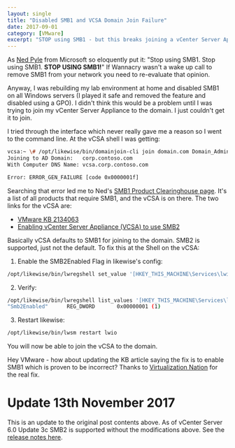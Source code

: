 ```yaml
---
layout: single
title: "Disabled SMB1 and VCSA Domain Join Failure"
date: 2017-09-01
category: [VMware]
excerpt: "STOP using SMB1 - but this breaks joining a vCenter Server Appliance to a domain. Fix it here"
---
```

As [Ned Pyle](https://twitter.com/nerdpyle) from Microsoft so eloquently put it: "Stop using SMB1. Stop using SMB1. **STOP USING SMB1!**" If Wannacry wasn't a wake up call to remove SMB1 from your network you need to re-evaluate that opinion.

Anyway, I was rebuilding my lab environment at home and disabled SMB1 on all Windows servers (I played it safe and removed the feature and disabled using a GPO). I didn't think this would be a problem until I was trying to join my vCenter Server Appliance to the domain. I just couldn't get it to join.

I tried through the interface which never really gave me a reason so I went to the command line. At the vCSA shell I was getting:

~~~ bash
vcsa:~ \# /opt/likewise/bin/domainjoin-cli join domain.com Domain_Administrator Password
Joining to AD Domain:   corp.contoso.com
With Computer DNS Name: vcsa.corp.contoso.com

Error: ERROR_GEN_FAILURE [code 0x0000001f]
~~~

Searching that error led me to Ned's [SMB1 Product Clearinghouse page](https://blogs.technet.microsoft.com/filecab/2017/06/01/smb1-product-clearinghouse/). It's a list of all products that require SMB1, and the vCSA is on there. The two links for the vCSA are:
* [VMware KB 2134063](https://kb.vmware.com/selfservice/microsites/search.do?cmd=displayKC&docType=kc&externalId=2134063&sliceId=1&docTypeID=DT_KB_1_1&dialogID=479220377&stateId=0)
* [Enabling vCenter Server Appliance (VCSA) to use SMB2](https://virtualizationnation.com/2017/04/17/enabling-vcenter-server-appliance-vcsa-to-use-smb2/)

Basically vCSA defaults to SMB1 for joining to the domain. SMB2 is supported, just not the default. To fix this at the Shell on the vCSA:

1. Enable the SMB2Enabled Flag in likewise's config:
~~~ bash
/opt/likewise/bin/lwregshell set_value '[HKEY_THIS_MACHINE\Services\lwio\Parameters\Drivers\rdr]' Smb2Enabled 1
~~~
2. Verify:
~~~ bash
/opt/likewise/bin/lwregshell list_values '[HKEY_THIS_MACHINE\Services\l wio\Parameters\Drivers\rdr]'
"Smb2Enabled"      REG_DWORD       0x00000001 (1)
~~~
3. Restart likewise:
~~~ bash
/opt/likewise/bin/lwsm restart lwio
~~~

You will now be able to join the vCSA to the domain.

Hey VMware - how about updating the KB article saying the fix is to enable SMB1 which is proven to be incorrect? Thanks to [Virtualization Nation](https://virtualizationnation.com/) for the real fix.

# Update 13th November 2017

This is an update to the original post contents above. As of vCenter Server 6.0 Update 3c SMB2 is supported without the modifications above. See the [release notes here](https://docs.vmware.com/en/VMware-vSphere/6.0/rn/vsphere-vcenter-server-60u3c-release-notes.html).
